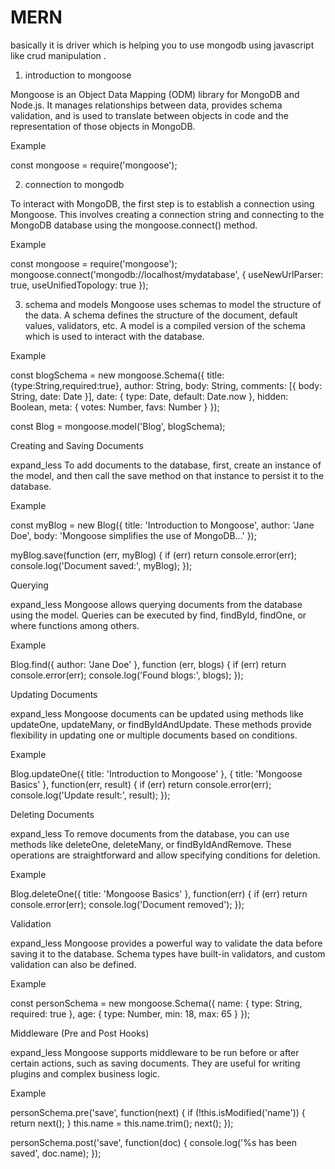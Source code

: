 # MERN

basically it is driver which is helping you to use mongodb using javascript  like crud manipulation .

1. introduction to mongoose

Mongoose is an Object Data Mapping (ODM) library for MongoDB and Node.js. It manages relationships between data, provides schema validation, and is used to translate between objects in code and the representation of those objects in MongoDB.

Example

const mongoose = require('mongoose');

2. connection to mongodb

To interact with MongoDB, the first step is to establish a connection using Mongoose. This involves creating a connection string and connecting to the MongoDB database using the mongoose.connect() method.

Example

const mongoose = require('mongoose');
mongoose.connect('mongodb://localhost/mydatabase', { useNewUrlParser: true, useUnifiedTopology: true });


3. schema and models
Mongoose uses schemas to model the structure of the data. A schema defines the structure of the document, default values, validators, etc. A model is a compiled version of the schema which is used to interact with the database.

Example

const blogSchema = new mongoose.Schema({
  title: {type:String,required:true},
  author: String,
  body: String,
  comments: [{ body: String, date: Date }],
  date: { type: Date, default: Date.now },
  hidden: Boolean,
  meta: {
    votes: Number,
    favs: Number
  }
});

const Blog = mongoose.model('Blog', blogSchema);

Creating and Saving Documents

expand_less
To add documents to the database, first, create an instance of the model, and then call the save method on that instance to persist it to the database.

Example

const myBlog = new Blog({
  title: 'Introduction to Mongoose',
  author: 'Jane Doe',
  body: 'Mongoose simplifies the use of MongoDB...'
});

myBlog.save(function (err, myBlog) {
  if (err) return console.error(err);
  console.log('Document saved:', myBlog);
});

Querying

expand_less
Mongoose allows querying documents from the database using the model. Queries can be executed by find, findById, findOne, or where functions among others.

Example

Blog.find({ author: 'Jane Doe' }, function (err, blogs) {
  if (err) return console.error(err);
  console.log('Found blogs:', blogs);
});

Updating Documents

expand_less
Mongoose documents can be updated using methods like updateOne, updateMany, or findByIdAndUpdate. These methods provide flexibility in updating one or multiple documents based on conditions.

Example

Blog.updateOne({ title: 'Introduction to Mongoose' }, { title: 'Mongoose Basics' }, function(err, result) {
  if (err) return console.error(err);
  console.log('Update result:', result);
});

Deleting Documents

expand_less
To remove documents from the database, you can use methods like deleteOne, deleteMany, or findByIdAndRemove. These operations are straightforward and allow specifying conditions for deletion.

Example

Blog.deleteOne({ title: 'Mongoose Basics' }, function(err) {
  if (err) return console.error(err);
  console.log('Document removed');
});

Validation

expand_less
Mongoose provides a powerful way to validate the data before saving it to the database. Schema types have built-in validators, and custom validation can also be defined.

Example

const personSchema = new mongoose.Schema({
  name: {
    type: String,
    required: true
  },
  age: {
    type: Number,
    min: 18,
    max: 65
  }
});

Middleware (Pre and Post Hooks)

expand_less
Mongoose supports middleware to be run before or after certain actions, such as saving documents. They are useful for writing plugins and complex business logic.

Example

personSchema.pre('save', function(next) {
  if (!this.isModified('name')) {
    return next();
  }
  this.name = this.name.trim();
  next();
});

personSchema.post('save', function(doc) {
  console.log('%s has been saved', doc.name);
});






